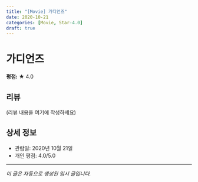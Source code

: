 ```yaml
---
title: "[Movie] 가디언즈"
date: 2020-10-21
categories: [Movie, Star-4.0]
draft: true
---
```


# 가디언즈

**평점:** ★ 4.0

## 리뷰

(리뷰 내용을 여기에 작성하세요)

## 상세 정보

- 관람일: 2020년 10월 21일
- 개인 평점: 4.0/5.0

---

*이 글은 자동으로 생성된 임시 글입니다.*
